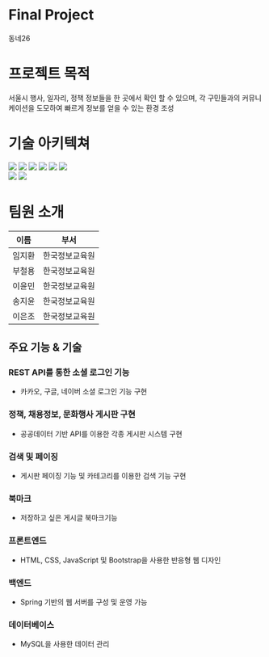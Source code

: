 # Final Project 
동네26

# 프로젝트 목적
서울시 행사, 일자리, 정책 정보들을 한 곳에서 확인 할 수 있으며, 각 구민들과의 커뮤니케이션을 도모하여 빠르게 정보를 얻을 수 있는 환경 조성

# 기술 아키텍쳐
<div style="margin: ; text-align: left;" "text-align: left;"> <img src="https://img.shields.io/badge/Java-007396?style=for-the-badge&logo=Java&logoColor=white">
          <img src="https://img.shields.io/badge/Javascript-F7DF1E?style=for-the-badge&logo=Javascript&logoColor=white">
          <img src="https://img.shields.io/badge/HTML5-E34F26?style=for-the-badge&logo=HTML5&logoColor=white">
          <img src="https://img.shields.io/badge/CSS3-1572B6?style=for-the-badge&logo=CSS3&logoColor=white">
          <img src="https://img.shields.io/badge/jQuery-0769AD?style=for-the-badge&logo=jQuery&logoColor=white">
          <img src="https://img.shields.io/badge/MySQL-4479A1?style=for-the-badge&logo=MySQL&logoColor=white">
          <br/><img src="https://img.shields.io/badge/Spring-6DB33F?style=for-the-badge&logo=Spring&logoColor=white">
          <img src="https://img.shields.io/badge/Apache Tomcat-F8DC75?style=for-the-badge&logo=Apache Tomcat&logoColor=white">        
          </div>

# 팀원 소개
|이름|부서|
|---|---|
| 임지환 | 한국정보교육원 |
| 부철용 | 한국정보교육원 |
| 이윤민 | 한국정보교육원 |
| 송지윤 | 한국정보교육원 |
| 이은조 | 한국정보교육원 |



## 주요 기능 & 기술

### REST API를 통한 소셜 로그인 기능
- 카카오, 구글, 네이버 소셜 로그인 기능 구현

### 정책, 채용정보, 문화행사 게시판 구현 
- 공공데이터 기반 API를 이용한 각종 게시판 시스템 구현

### 검색 및 페이징
- 게시판 페이징 기능 및 카테고리를 이용한 검색 기능 구현

### 북마크
- 저장하고 싶은 게시글 북마크기능

### 프론트엔드
- HTML, CSS, JavaScript 및 Bootstrap을 사용한 반응형 웹 디자인

### 백엔드
- Spring 기반의 웹 서버를 구성 및 운영 가능

### 데이터베이스
- MySQL을 사용한 데이터 관리


